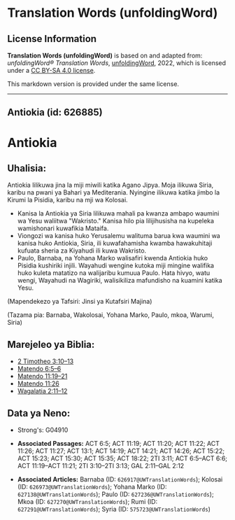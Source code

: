 # Translation Words (unfoldingWord)

## License Information

**Translation Words (unfoldingWord)** is based on and adapted from: _unfoldingWord® Translation Words_, [unfoldingWord](https://unfoldingword.org/utw), 2022, which is licensed under a [CC BY-SA 4.0 license](https://creativecommons.org/licenses/by-sa/4.0/legalcode.en).

This markdown version is provided under the same license.



--------------------------------

## Antiokia (id: 626885)

Antiokia
========

Uhalisia:
---------

Antiokia lilikuwa jina la miji miwili katika Agano Jipya. Moja ilikuwa Siria, karibu na pwani ya Bahari ya Mediterania. Nyingine ilikuwa katika jimbo la Kirumi la Pisidia, karibu na mji wa Kolosai.

* Kanisa la Antiokia ya Siria lilikuwa mahali pa kwanza ambapo waumini wa Yesu waliitwa "Wakristo." Kanisa hilo pia lilijihusisha na kupeleka wamishonari kuwafikia Mataifa.
* Viongozi wa kanisa huko Yerusalemu walituma barua kwa waumini wa kanisa huko Antiokia, Siria, ili kuwafahamisha kwamba hawakuhitaji kufuata sheria za Kiyahudi ili kuwa Wakristo.
* Paulo, Barnaba, na Yohana Marko walisafiri kwenda Antiokia huko Pisidia kushiriki injili. Wayahudi wengine kutoka miji mingine walifika huko kuleta matatizo na walijaribu kumuua Paulo. Hata hivyo, watu wengi, Wayahudi na Wagiriki, walisikiliza mafundisho na kuamini katika Yesu.

(Mapendekezo ya Tafsiri: Jinsi ya Kutafsiri Majina)

(Tazama pia: Barnaba, Wakolosai, Yohana Marko, Paulo, mkoa, Warumi, Siria)

Marejeleo ya Biblia:
--------------------

* [2 Timotheo 3:10–13](https://ref.ly/2Tim3:10-2Tim3:13)
* [Matendo 6:5–6](https://ref.ly/Acts6:5-Acts6:6)
* [Matendo 11:19–21](https://ref.ly/Acts11:19-Acts11:21)
* [Matendo 11:26](https://ref.ly/Acts11:26)
* [Wagalatia 2:11–12](https://ref.ly/Gal2:11-Gal2:12)

Data ya Neno:
-------------

* Strong's: G04910

* **Associated Passages:** ACT 6:5; ACT 11:19; ACT 11:20; ACT 11:22; ACT 11:26; ACT 11:27; ACT 13:1; ACT 14:19; ACT 14:21; ACT 14:26; ACT 15:22; ACT 15:23; ACT 15:30; ACT 15:35; ACT 18:22; 2TI 3:11; ACT 6:5–ACT 6:6; ACT 11:19–ACT 11:21; 2TI 3:10–2TI 3:13; GAL 2:11–GAL 2:12
* **Associated Articles:** Barnaba (ID: `626917@UWTranslationWords`); Kolosai (ID: `626973@UWTranslationWords`); Yohana Marko (ID: `627138@UWTranslationWords`); Paulo (ID: `627236@UWTranslationWords`); Mkoa (ID: `627270@UWTranslationWords`); Rumi (ID: `627291@UWTranslationWords`); Syria (ID: `575723@UWTranslationWords`)

